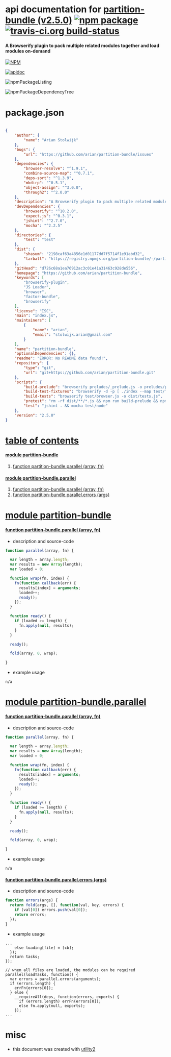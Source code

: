 # api documentation for  [partition-bundle (v2.5.0)](https://github.com/arian/partition-bundle)  [![npm package](https://img.shields.io/npm/v/npmdoc-partition-bundle.svg?style=flat-square)](https://www.npmjs.org/package/npmdoc-partition-bundle) [![travis-ci.org build-status](https://api.travis-ci.org/npmdoc/node-npmdoc-partition-bundle.svg)](https://travis-ci.org/npmdoc/node-npmdoc-partition-bundle)
#### A Browserify plugin to pack multiple related modules together and load modules on-demand

[![NPM](https://nodei.co/npm/partition-bundle.png?downloads=true)](https://www.npmjs.com/package/partition-bundle)

[![apidoc](https://npmdoc.github.io/node-npmdoc-partition-bundle/build/screenCapture.buildNpmdoc.browser._2Fhome_2Ftravis_2Fbuild_2Fnpmdoc_2Fnode-npmdoc-partition-bundle_2Ftmp_2Fbuild_2Fapidoc.html.png)](https://npmdoc.github.io/node-npmdoc-partition-bundle/build/apidoc.html)

![npmPackageListing](https://npmdoc.github.io/node-npmdoc-partition-bundle/build/screenCapture.npmPackageListing.svg)

![npmPackageDependencyTree](https://npmdoc.github.io/node-npmdoc-partition-bundle/build/screenCapture.npmPackageDependencyTree.svg)



# package.json

```json

{
    "author": {
        "name": "Arian Stolwijk"
    },
    "bugs": {
        "url": "https://github.com/arian/partition-bundle/issues"
    },
    "dependencies": {
        "browser-resolve": "^1.9.1",
        "combine-source-map": "^0.7.1",
        "deps-sort": "^1.3.9",
        "mkdirp": "^0.5.1",
        "object-assign": "^3.0.0",
        "through2": "^2.0.0"
    },
    "description": "A Browserify plugin to pack multiple related modules together and load modules on-demand",
    "devDependencies": {
        "browserify": "^10.2.0",
        "expect.js": "^0.3.1",
        "jshint": "^2.7.0",
        "mocha": "^2.2.5"
    },
    "directories": {
        "test": "test"
    },
    "dist": {
        "shasum": "2198caf63a4856e1d01177dd7f5714f1e91abd32",
        "tarball": "https://registry.npmjs.org/partition-bundle/-/partition-bundle-2.5.0.tgz"
    },
    "gitHead": "d726c68a1ea76912ac3c01e41a31463c928de556",
    "homepage": "https://github.com/arian/partition-bundle",
    "keywords": [
        "browserify-plugin",
        "JS Loader",
        "browser",
        "factor-bundle",
        "browserify"
    ],
    "license": "ISC",
    "main": "index.js",
    "maintainers": [
        {
            "name": "arian",
            "email": "stolwijk.arian@gmail.com"
        }
    ],
    "name": "partition-bundle",
    "optionalDependencies": {},
    "readme": "ERROR: No README data found!",
    "repository": {
        "type": "git",
        "url": "git+https://github.com/arian/partition-bundle.git"
    },
    "scripts": {
        "build-prelude": "browserify preludes/_prelude.js -o preludes/prelude.js",
        "build-test-fixtures": "browserify -d -p [ ./index --map test/fixtures/map.json -o dist --url ../dist ]",
        "build-tests": "browserify test/browser.js -o dist/tests.js",
        "pretest": "rm -rf dist/**/*.js && npm run build-prelude && npm run build-tests && npm run build-test-fixtures",
        "test": "jshint . && mocha test/node"
    },
    "version": "2.5.0"
}
```



# <a name="apidoc.tableOfContents"></a>[table of contents](#apidoc.tableOfContents)

#### [module partition-bundle](#apidoc.module.partition-bundle)
1.  [function <span class="apidocSignatureSpan">partition-bundle.</span>parallel (array, fn)](#apidoc.element.partition-bundle.parallel)

#### [module partition-bundle.parallel](#apidoc.module.partition-bundle.parallel)
1.  [function <span class="apidocSignatureSpan">partition-bundle.</span>parallel (array, fn)](#apidoc.element.partition-bundle.parallel.parallel)
1.  [function <span class="apidocSignatureSpan">partition-bundle.parallel.</span>errors (args)](#apidoc.element.partition-bundle.parallel.errors)



# <a name="apidoc.module.partition-bundle"></a>[module partition-bundle](#apidoc.module.partition-bundle)

#### <a name="apidoc.element.partition-bundle.parallel"></a>[function <span class="apidocSignatureSpan">partition-bundle.</span>parallel (array, fn)](#apidoc.element.partition-bundle.parallel)
- description and source-code
```javascript
function parallel(array, fn) {

  var length = array.length;
  var results = new Array(length);
  var loaded = 0;

  function wrap(fn, index) {
    fn(function callback(err) {
      results[index] = arguments;
      loaded++;
      ready();
    });
  }

  function ready() {
    if (loaded >= length) {
      fn.apply(null, results);
    }
  }

  ready();

  fold(array, 0, wrap);

}
```
- example usage
```shell
n/a
```



# <a name="apidoc.module.partition-bundle.parallel"></a>[module partition-bundle.parallel](#apidoc.module.partition-bundle.parallel)

#### <a name="apidoc.element.partition-bundle.parallel.parallel"></a>[function <span class="apidocSignatureSpan">partition-bundle.</span>parallel (array, fn)](#apidoc.element.partition-bundle.parallel.parallel)
- description and source-code
```javascript
function parallel(array, fn) {

  var length = array.length;
  var results = new Array(length);
  var loaded = 0;

  function wrap(fn, index) {
    fn(function callback(err) {
      results[index] = arguments;
      loaded++;
      ready();
    });
  }

  function ready() {
    if (loaded >= length) {
      fn.apply(null, results);
    }
  }

  ready();

  fold(array, 0, wrap);

}
```
- example usage
```shell
n/a
```

#### <a name="apidoc.element.partition-bundle.parallel.errors"></a>[function <span class="apidocSignatureSpan">partition-bundle.parallel.</span>errors (args)](#apidoc.element.partition-bundle.parallel.errors)
- description and source-code
```javascript
function errors(args) {
  return fold(args, [], function(val, key, errors) {
    if (val[0]) errors.push(val[0]);
    return errors;
  });
}
```
- example usage
```shell
...
    else loading[file] = [cb];
  });
  return tasks;
});

// when all files are loaded, the modules can be required
parallel(loadTasks, function() {
  var errors = parallel.errors(arguments);
  if (errors.length) {
    errFn(errors[0]);
  } else {
    __requireAll(deps, function(errors, exports) {
      if (errors.length) errFn(errors[0]);
      else fn.apply(null, exports);
    });
...
```



# misc
- this document was created with [utility2](https://github.com/kaizhu256/node-utility2)
